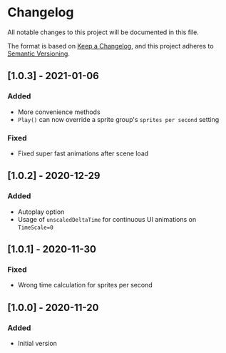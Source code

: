 # Changelog
All notable changes to this project will be documented in this file.

The format is based on [Keep a Changelog](https://keepachangelog.com/en/1.0.0/),
and this project adheres to [Semantic Versioning](https://semver.org/spec/v2.0.0.html).

## [1.0.3] - 2021-01-06

### Added

* More convenience methods
* `Play()` can now override a sprite group's `sprites per second` setting

### Fixed

* Fixed super fast animations after scene load

## [1.0.2] - 2020-12-29

### Added
* Autoplay option
* Usage of `unscaledDeltaTime` for continuous UI animations on `TimeScale=0`

## [1.0.1] - 2020-11-30

### Fixed
* Wrong time calculation for sprites per second

## [1.0.0] - 2020-11-20

### Added
* Initial version
